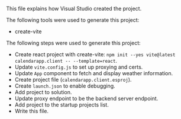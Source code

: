 This file explains how Visual Studio created the project.

The following tools were used to generate this project:
- create-vite

The following steps were used to generate this project:
- Create react project with create-vite: `npm init --yes vite@latest calendarapp.client -- --template=react`.
- Update `vite.config.js` to set up proxying and certs.
- Update `App` component to fetch and display weather information.
- Create project file (`calendarapp.client.esproj`).
- Create `launch.json` to enable debugging.
- Add project to solution.
- Update proxy endpoint to be the backend server endpoint.
- Add project to the startup projects list.
- Write this file.

